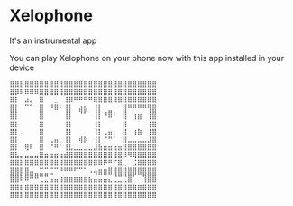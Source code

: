 # Xelophone

It's an instrumental app

You can play Xelophone on your phone now with this app installed in your device

```
⣿⣿⣿⣿⣿⣿⣿⣿⣿⣿⣿⣿⣿⣿⣿⣿⣿⣿⣿⣿⣿⣿⣿⣿⣿⣿⣿⣿⣿⣿
⣿⡿⠿⠿⠿⠿⣿⣿⣿⣿⣿⣿⣿⣿⣿⣿⣿⣿⣿⣿⣿⣿⣿⣿⣿⣿⣿⣿⣿⣿
⣿⡇⠀⣴⡄⠀⣿⠀⠀⣀⠀⢸⡿⠛⠛⠛⠛⢿⣿⣿⣿⣿⣿⣿⣿⣿⣿⣿⣿⣿
⣿⡇⠀⠉⠁⠀⣿⠀⠘⠿⠃⢸⡇⠀⣴⣦⠀⢸⡇⠀⣀⠀⠀⣿⠛⠛⠛⠛⢻⣿    
⣿⡇⠀⠀⠀⠀⣿⠀⠀⠀⠀⢸⡇⠀⠈⠁⠀⢸⡇⠘⠿⠃⠀⣿⠀⢰⣶⠀⢸⣿
⣿⡇⠀⠀⠀⠀⣿⠀⠀⠀⠀⢸⡇⠀⠀⠀⠀⢸⡇⠀⠀⠀⠀⣿⠀⠀⠁⠀⢸⣿
⣿⡇⠀⠀⠀⠀⣿⠀⠀⠀⠀⢸⡇⠀⠀⠀⠀⢸⡇⢀⣤⡀⠀⣿⠀⢰⣷⠀⢸⣿
⣿⡇⠀⠀⠀⠀⣿⠀⢀⣤⡀⢸⡇⠀⢾⡷⠀⢸⡇⠈⠛⠁⠀⣿⣀⣀⣀⣀⣸⣿
⣿⡇⠀⢿⠇⠀⣿⠀⠈⠛⠁⢸⣧⣀⣀⣀⣀⣼⣷⣶⣶⣶⣶⣿⣿⣿⣿⣿⣿⣿
⣿⣧⣤⣤⣤⣤⣿⣶⣶⣶⣶⣾⣿⣿⣿⣿⣿⣿⣿⣿⣿⣿⣿⡿⠻⢿⣿⣿⣿⣿
⣿⣿⣿⣿⣿⣿⣿⣿⣿⣿⣿⣿⣿⣿⣿⣿⣿⡿⠿⠟⠛⠋⣿⣄⠀⣨⣿⣿⣿⣿
⣿⣿⣿⣿⣤⣀⣉⣉⣉⠉⠛⠛⠛⠋⠉⠁⠠⢤⣶⣶⣿⣿⣿⣿⣿⣿⣿⣿⣿⣿
⣿⣿⠿⠿⠛⠛⢉⣉⣠⣤⣴⣶⣶⣶⣶⣶⣦⣤⣤⣤⣄⣈⣉⣉⣿⠁⠀⢹⣿⣿
⣿⣿⣶⣾⣿⣿⣿⣿⣿⣿⣿⣿⣿⣿⣿⣿⣿⣿⣿⣿⣿⣿⣿⣿⣿⣷⣶⣿⣿⣿
⣿⣿⣿⣿⣿⣿⣿⣿⣿⣿⣿⣿⣿⣿⣿⣿⣿⣿⣿⣿⣿⣿⣿⣿⣿⣿⣿⣿⣿⣿
```
